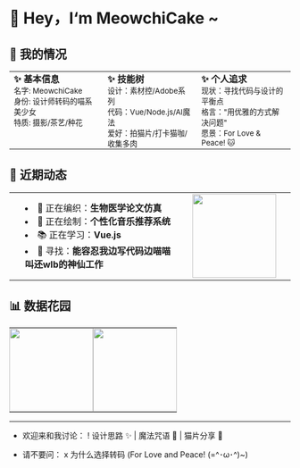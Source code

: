 # 👋 Hey，I‘m MeowchiCake ~

## 🎀 我的情况

<div>
  <table style="border: none; border-collapse: collapse; width: 100%; table-layout: fixed; margin-left: 0;">
    <tr style="border: none;">
      <!-- 基本信息 -->
      <td style="border: none; vertical-align: top; width: 33.33%; padding: 0 8px;">
        <b>✨ 基本信息</b><br>
        <small>
        名字: MeowchiCake<br>
        身份: 设计师转码的喵系美少女<br>
        特质: 摄影/茶艺/种花
        </small>
      </td>
      <!-- 技能树 -->
      <td style="border: none; vertical-align: top; width: 33.33%; padding: 0 8px;">
        <b>✨ 技能树</b><br>
        <small>
        设计：素材控/Adobe系列<br>
        代码：Vue/Node.js/AI魔法<br>
        爱好：拍猫片/打卡猫咖/收集多肉
        </small>
      </td>
      <!-- 个人追求 -->
      <td style="border: none; vertical-align: top; width: 33.33%; padding: 0 8px;">
        <b>✨ 个人追求</b><br>
        <small>
        现状：寻找代码与设计的平衡点<br>
        格言："用优雅的方式解决问题"<br>
        愿景：For Love & Peace! 🐱
        </small>
      </td>
    </tr>
  </table>
</div>

## 🌸 近期动态

<div>
  <table style="border: none; border-collapse: collapse; width: 100%; margin-left: 0;">
    <tr style="border: none;">
      <td style="border: none; vertical-align: middle; width: 60%;">
        <ul style="margin: 0; padding-left: 20px; list-style-position: inside;">
          <li>🧶 正在编织：<strong>生物医学论文仿真</strong></li>
          <li>🎨 正在绘制：<strong>个性化音乐推荐系统</strong></li>
          <li>📚 正在学习：<strong>Vue.js</strong></li>
          <li>🐾 寻找：<strong>能容忍我边写代码边喵喵叫还wlb的神仙工作</strong></li>
        </ul>
      </td>
      <td style="border: none; vertical-align: middle; width: 40%; text-align: center;">
        <img src="https://media.giphy.com/media/ES4Vcv8zWfIt2/giphy.gif" width="150">
      </td>
    </tr>
  </table>
</div>

## 📊 数据花园

<div align="left">
  <table style="border: none; border-collapse: collapse; width: auto;">
    <tr style="border: none;">
      <td style="border: none; padding: 0;">
        <img height="150px" style="display: block;" src="https://github-readme-stats.vercel.app/api?username=windy-catty&show_icons=true&theme=radical&bg_color=30,ff9a9e,fad0c4&title_color=fff&icon_color=fff&hide_border=true" />
      </td>
      <td style="border: none; padding: 0;">
        <img height="150px" style="display: block;" src="https://github-readme-stats.vercel.app/api/top-langs/?username=windy-catty&layout=compact&theme=radical&bg_color=30,a18cd1,fbc2eb&title_color=fff&hide_border=true" />
      </td>
    </tr>
  </table>
</div>

------

+ 欢迎来和我讨论：
  ! 设计思路 ✨ | 魔法咒语 🎩 | 猫片分享 🐾

- 请不要问：
  x 为什么选择转码 (For Love and Peace! (=^･ω･^)~)
